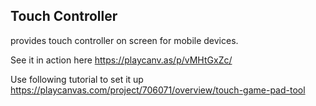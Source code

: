 
## Touch Controller
provides touch controller on screen for mobile devices.

See it in action here https://playcanv.as/p/vMHtGxZc/

Use following tutorial to set it up
https://playcanvas.com/project/706071/overview/touch-game-pad-tool
